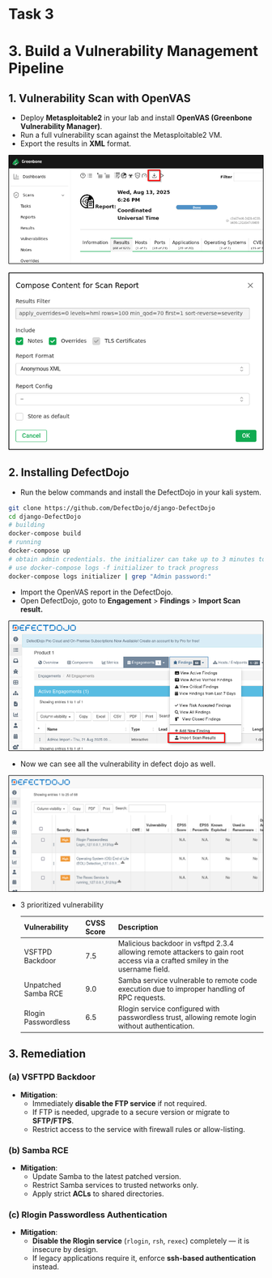 # Task 3

# 3. Build a Vulnerability Management Pipeline

## 1. Vulnerability Scan with OpenVAS

- Deploy **Metasploitable2** in your lab and install **OpenVAS (Greenbone Vulnerability Manager)**.
- Run a full vulnerability scan against the Metasploitable2 VM.
- Export the results in **XML** format.

![image.png](image.png)

![image.png](image%201.png)

## 2. Installing DefectDojo

- Run the below commands and install the DefectDojo in your kali system.

```bash
git clone https://github.com/DefectDojo/django-DefectDojo
cd django-DefectDojo
# building
docker-compose build
# running
docker-compose up
# obtain admin credentials. the initializer can take up to 3 minutes to run
# use docker-compose logs -f initializer to track progress
docker-compose logs initializer | grep "Admin password:"
```

- Import the OpenVAS report in the DefectDojo.
- Open DefectDojo, goto to **Engagement** > **Findings** > **Import Scan result.**

![image.png](image%202.png)

- Now we can see all the vulnerability in defect dojo as well.

![image.png](image%203.png)

- 3 prioritized vulnerability
    
    
    | Vulnerability | CVSS Score | Description |
    | --- | --- | --- |
    | VSFTPD Backdoor | 7.5 | Malicious backdoor in vsftpd 2.3.4 allowing remote attackers to gain root access via a crafted smiley in the username field. |
    | Unpatched Samba RCE | 9.0 | Samba service vulnerable to remote code execution due to improper handling of RPC requests. |
    | Rlogin Passwordless | 6.5 | Rlogin service configured with passwordless trust, allowing remote login without authentication. |

## 3. Remediation

### (a) VSFTPD Backdoor

- **Mitigation**:
    - Immediately **disable the FTP service** if not required.
    - If FTP is needed, upgrade to a secure version or migrate to **SFTP/FTPS**.
    - Restrict access to the service with firewall rules or allow-listing.

### (b) Samba RCE

- **Mitigation**:
    - Update Samba to the latest patched version.
    - Restrict Samba services to trusted networks only.
    - Apply strict **ACLs** to shared directories.

### (c) Rlogin Passwordless Authentication

- **Mitigation**:
    - **Disable the Rlogin service** (`rlogin`, `rsh`, `rexec`) completely — it is insecure by design.
    - If legacy applications require it, enforce **ssh-based authentication** instead.